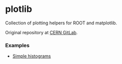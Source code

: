 # plotlib

Collection of plotting helpers for ROOT and matplotlib.

Original repository at [CERN GitLab](https://gitlab.cern.ch/mrieger/plotlib).


### Examples

- [Simple histograms](./examples/simple_histograms.py)
